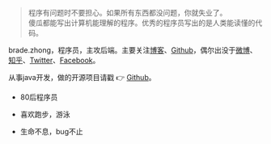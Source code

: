 > 程序有问题时不要担心。如果所有东西都没问题，你就失业了。  
> 傻瓜都能写出计算机能理解的程序。优秀的程序员写出的是人类能读懂的代码。

brade.zhong，程序员，主攻后端。主要关注[博客](http://blog.youyeetech.com)、[Github](http://github.com/brade1314)，偶尔出没于[微博](https://weibo.com/6210527293)、[知乎](https://www.zhihu.com/people/brade_zhong)、[Twitter](https://twitter.com/brade59594469/)、[Facebook](https://www.facebook.com/brade1314)。

从事java开发，做的开源项目请戳 👉 [Github](http://github.com/brade1314)。

+ 80后程序员
* 喜欢跑步，游泳
- 生命不息，bug不止